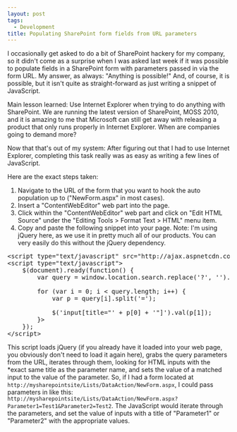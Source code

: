 ```yaml
--- 
layout: post
tags: 
  - Development
title: Populating SharePoint form fields from URL parameters
---
```


I occasionally get asked to do a bit of SharePoint hackery for my company, so it didn't come as a surprise when I was asked last week if it was possible to populate fields in a SharePoint form with parameters passed in via the form URL. My answer, as always: "Anything is possible!" And, of course, it is possible, but it isn't quite as straight-forward as just writing a snippet of JavaScript.

Main lesson learned: Use Internet Explorer when trying to do anything with SharePoint. We are running the latest version of SharePoint, MOSS 2010, and it is amazing to me that Microsoft can still get away with releasing a product that only runs properly in Internet Explorer. When are companies going to demand more?

Now that that's out of my system: After figuring out that I had to use Internet Explorer, completing this task really was as easy as writing a few lines of JavaScript.

Here are the exact steps taken:

1. Navigate to the URL of the form that you want to hook the auto population up to ("NewForm.aspx" in most cases).
2. Insert a "ContentWebEditor" web part into the page.
3. Click within the "ContentWebEditor" web part and click on "Edit HTML Source" under the "Editing Tools &gt; Format Text &gt; HTML" menu item.
4. Copy and paste the following snippet into your page. Note: I'm using jQuery here, as we use it in pretty much all of our products. You can very easily do this without the jQuery dependency.

<pre>
&lt;script type="text/javascript" src="http://ajax.aspnetcdn.com/ajax/jQuery/jquery-1.6.4.min.js"&gt;&lt;/script&gt;
&lt;script type="text/javascript"&gt;
    $(document).ready(function() {
        var query = window.location.search.replace('?', '').split('&amp;');

        for (var i = 0; i &lt; query.length; i++) {
            var p = query[i].split('=');
            
            $('input[title="' + p[0] + '"]').val(p[1]);
        }>
    });
&lt;/script&gt;
</pre>

This script loads jQuery (if you already have it loaded into your web page, you obviously don't need to load it again here), grabs the query parameters from the URL, iterates through them, looking for HTML inputs with the *exact same title as the parameter name, and sets the value of a matched input to the value of the parameter.
So, if I had a form located at <code>http://mysharepointsite/Lists/DataAction/NewForm.aspx</code>, I could pass parameters in like this: <code>http://mysharepointsite/Lists/DataAction/NewForm.aspx?Parameter1=Test1&amp;Parameter2=Test2</code>. The JavaScript would iterate through the parameters, and set the value of inputs with a title of "Parameter1" or "Parameter2" with the appropriate values.